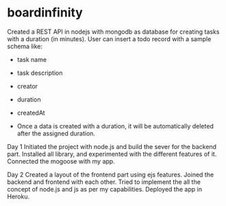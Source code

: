 # boardinfinity

Created a REST API in nodejs with mongodb as database for creating tasks with a duration (in minutes). 
User can insert a todo record with a sample schema like:
- task name
- task description
- creator
- duration
- createdAt

- Once a data is created with a duration, it will be automatically deleted after the assigned duration. 

Day 1
Initiated the project with node.js and build the sever for the backend part.
Installed all library, and experimented with the different features of it.
Connected the mogoose with my app.



Day 2
Created a layout of the frontend part using ejs features.
Joined the backend and frontend with each other.
Tried to implement the all the  concept of node.js and js as per my capabilities.
Deployed the app in Heroku.

